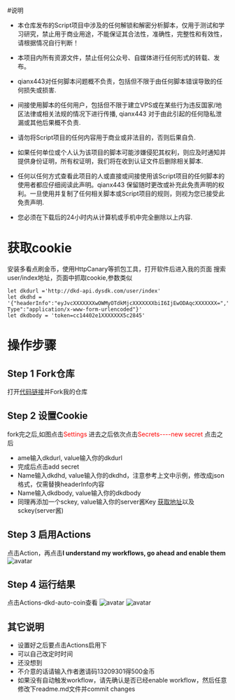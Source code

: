 
#说明
 - 本仓库发布的Script项目中涉及的任何解锁和解密分析脚本，仅用于测试和学习研究，禁止用于商业用途，不能保证其合法性，准确性，完整性和有效性，请根据情况自行判断！

 - 本项目内所有资源文件，禁止任何公众号、自媒体进行任何形式的转载、发布。

 - qianx443对任何脚本问题概不负责，包括但不限于由任何脚本错误导致的任何损失或损害.

 - 间接使用脚本的任何用户，包括但不限于建立VPS或在某些行为违反国家/地区法律或相关法规的情况下进行传播, qianx443 对于由此引起的任何隐私泄漏或其他后果概不负责.

 - 请勿将Script项目的任何内容用于商业或非法目的，否则后果自负.

 - 如果任何单位或个人认为该项目的脚本可能涉嫌侵犯其权利，则应及时通知并提供身份证明，所有权证明，我们将在收到认证文件后删除相关脚本.

 - 任何以任何方式查看此项目的人或直接或间接使用该Script项目的任何脚本的使用者都应仔细阅读此声明。qianx443 保留随时更改或补充此免责声明的权利。一旦使用并复制了任何相关脚本或Script项目的规则，则视为您已接受此免责声明.

 - 您必须在下载后的24小时内从计算机或手机中完全删除以上内容. 


# 获取cookie
安装多看点刷金币，使用HttpCanary等抓包工具，打开软件后进入我的页面
搜索user/index地址，页面中抓取cookie,参数类似

```
let dkdurl ='http://dkd-api.dysdk.com/user/index'
let dkdhd = '{"headerInfo":"eyJvcXXXXXXXwOWMyOTdkMjcXXXXXXXbiI6IjEwODAqcXXXXXXX=","Content-Type":"application/x-www-form-urlencoded"}'
let dkdbody = 'token=cc14402e1XXXXXXX5c2845'
```

# 操作步骤
## Step 1 Fork仓库
打开[代码链接](https://github.com/qianx443/dkd)并Fork我的仓库

##  Step 2 设置Cookie
fork完之后,如图点击<font color="red">Settings</font>
进去之后依次点击<font color="red">Secrets----new secret</font>
点击之后
 - ame输入dkdurl, value输入你的dkdurl
 - 完成后点击add secret 
 - Name输入dkdhd, value输入你的dkdhd，注意参考上文中示例，修改成json格式，仅需替换headerInfo内容
 - Name输入dkdbody, value输入你的dkdbody
 - 同理再添加一个sckey,  value输入你的server酱Key [获取地址](https://qmsg.zendee.cn)以及sckey(server酱)


## Step 3 启用Actions
点击Action，再点击**I understand my workflows, go ahead and enable them**  
![avatar](https://cdn.jsdelivr.net/gh/Wenmoux/wenpic/687474703a2f2f74752e79616f68756f2e6d652f696d67732f323032302f30362f333463613136306339373262393932372e706e67.png)
## Step 4 运行结果 
点击Actions-dkd-auto-coin查看
![avatar](https://attach.52pojie.cn/forum/202102/05/092214uaii8arlvaqmf04r.png)
![avatar](https://attach.52pojie.cn/forum/202102/05/090000hqub17o591v979nn.png)

## 其它说明
 - 设置好之后要点击Actions启用下
 - 可以自己改定时时间
 - 还没想到
 - 不介意的话请输入作者邀请码13209301得500金币
 - 如果没有自动触发workflow，请先确认是否已经enable workflow，然后任意修改下readme.md文件并commit changes
